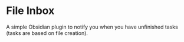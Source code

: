 # File Inbox

A simple Obsidian plugin to notify you when you have unfinished tasks (tasks are based on file creation).
